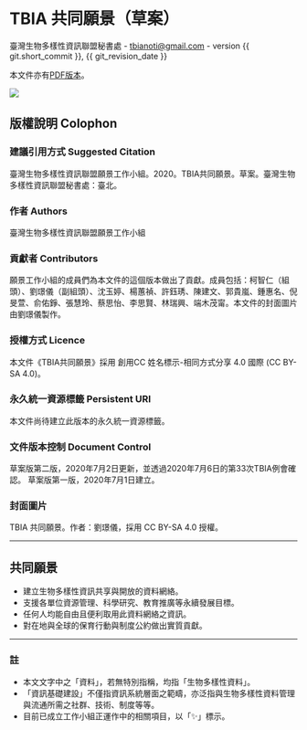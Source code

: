 # TBIA 共同願景（草案）
臺灣生物多樣性資訊聯盟秘書處 - tbianoti@gmail.com - version {{ git.short_commit }}, {{ git_revision_date }}

本文件亦有[PDF版本](https://tbiadata.tw/media/resources/TBIA%20%E5%85%B1%E5%90%8C%E9%A1%98%E6%99%AF(%E8%8D%89%E6%A1%88).pdf)。

![](https://hackmd.io/_uploads/HJI1q9pUh.png)

## 版權說明 Colophon
### 建議引用方式 Suggested Citation
臺灣生物多樣性資訊聯盟願景工作小組。2020。TBIA共同願景。草案。臺灣生物多樣性資訊聯盟秘書處：臺北。

### 作者 Authors
臺灣生物多樣性資訊聯盟願景工作小組

### 貢獻者 Contributors
願景工作小組的成員們為本文件的這個版本做出了貢獻。成員包括：柯智仁（組頭）、劉璟儀（副組頭）、沈玉婷、楊蕙禎、許鈺琇、陳建文、郭貴嵐、鍾惠名、倪旻萱、俞佑錚、張慧玲、蔡思怡、李思賢、林瑞興、端木茂甯。本文件的封面圖片由劉璟儀製作。


### 授權方式 Licence
本文件《TBIA共同願景》採用 創用CC 姓名標示-相同方式分享 4.0 國際 (CC BY-SA 4.0)。

### 永久統一資源標籤 Persistent URI
本文件尚待建立此版本的永久統一資源標籤。

### 文件版本控制 Document Control
草案版第二版，2020年7月2日更新，並透過2020年7月6日的第33次TBIA例會確認。
草案版第一版，2020年7月1日建立。

### 封面圖片
TBIA 共同願景。作者：劉璟儀，採用 CC BY-SA 4.0 授權。


---
## 共同願景
* 建立生物多樣性資訊共享與開放的資料網絡。
* 支援各單位資源管理、科學研究、教育推廣等永續發展目標。
* 任何人均能自由且便利取用此資料網絡之資訊。
* 對在地與全球的保育行動與制度公約做出實質貢獻。

---
### 註
* 本文文字中之「資料」，若無特別指稱，均指「生物多樣性資料」。
* 「資訊基礎建設」不僅指資訊系統層面之範疇，亦泛指與生物多樣性資料管理與流通所需之社群、技術、制度等等。
* 目前已成立工作小組正運作中的相關項目，以「✨」標示。
